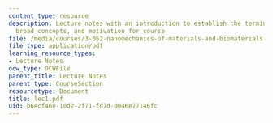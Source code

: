 ```yaml
---
content_type: resource
description: Lecture notes with an introduction to establish the terminology, history,
  broad concepts, and motivation for course
file: /media/courses/3-052-nanomechanics-of-materials-and-biomaterials-spring-2007/b6ecf46e10d22f71fd7d0046e77146fc_lec1.pdf
file_type: application/pdf
learning_resource_types:
- Lecture Notes
ocw_type: OCWFile
parent_title: Lecture Notes
parent_type: CourseSection
resourcetype: Document
title: lec1.pdf
uid: b6ecf46e-10d2-2f71-fd7d-0046e77146fc
---
```

